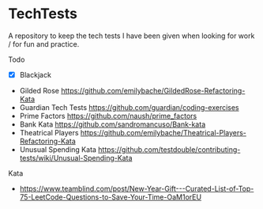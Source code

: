 # TechTests

A repository to keep the tech tests I have been given when looking for work / for fun and practice.

Todo 
- [x] Blackjack 
- Gilded Rose https://github.com/emilybache/GildedRose-Refactoring-Kata
- Guardian Tech Tests https://github.com/guardian/coding-exercises
- Prime Factors https://github.com/naush/prime_factors
- Bank Kata https://github.com/sandromancuso/Bank-kata
- Theatrical Players https://github.com/emilybache/Theatrical-Players-Refactoring-Kata
- Unusual Spending Kata https://github.com/testdouble/contributing-tests/wiki/Unusual-Spending-Kata


Kata 
- https://www.teamblind.com/post/New-Year-Gift---Curated-List-of-Top-75-LeetCode-Questions-to-Save-Your-Time-OaM1orEU
